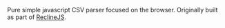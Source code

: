 Pure simple javascript CSV parser focused on the browser. Originally built as
part of [ReclineJS][].

[ReclineJS]: http://okfnlabs.org/recline/

